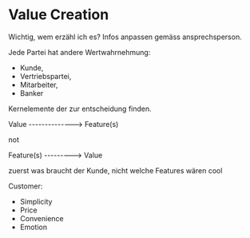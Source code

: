 # Value Creation

Wichtig, wem erzähl ich es?
Infos anpassen gemäss ansprechsperson.

Jede Partei hat andere Wertwahrnehmung:
- Kunde,
- Vertriebspartei,
- Mitarbeiter,
- Banker

Kernelemente der zur entscheidung finden.

Value --------------> Feature(s)

not

Feature(s) ---------> Value

zuerst was braucht der Kunde, nicht welche Features wären cool

Customer:

- Simplicity
- Price 
- Convenience
- Emotion